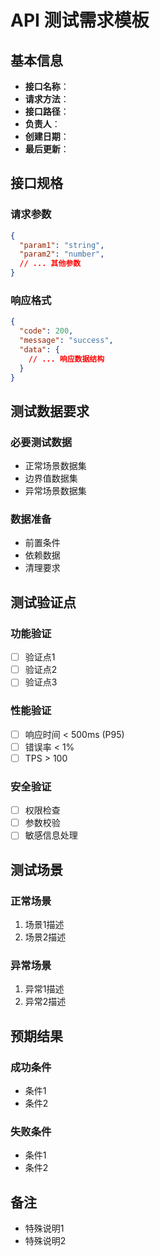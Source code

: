 # API 测试需求模板

## 基本信息

- **接口名称**：
- **请求方法**：
- **接口路径**：
- **负责人**：
- **创建日期**：
- **最后更新**：

## 接口规格

### 请求参数
```json
{
  "param1": "string",
  "param2": "number",
  // ... 其他参数
}
```

### 响应格式
```json
{
  "code": 200,
  "message": "success",
  "data": {
    // ... 响应数据结构
  }
}
```

## 测试数据要求

### 必要测试数据
- 正常场景数据集
- 边界值数据集
- 异常场景数据集

### 数据准备
- 前置条件
- 依赖数据
- 清理要求

## 测试验证点

### 功能验证
- [ ] 验证点1
- [ ] 验证点2
- [ ] 验证点3

### 性能验证
- [ ] 响应时间 < 500ms (P95)
- [ ] 错误率 < 1%
- [ ] TPS > 100

### 安全验证
- [ ] 权限检查
- [ ] 参数校验
- [ ] 敏感信息处理

## 测试场景

### 正常场景
1. 场景1描述
2. 场景2描述

### 异常场景
1. 异常1描述
2. 异常2描述

## 预期结果

### 成功条件
- 条件1
- 条件2

### 失败条件
- 条件1
- 条件2

## 备注
- 特殊说明1
- 特殊说明2 